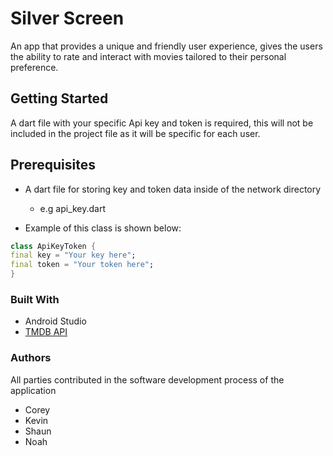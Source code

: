 # Silver Screen

An app that provides a unique and friendly user experience, gives the users the ability to
rate and interact with movies tailored to their personal preference.

## Getting Started

A dart file with your specific Api key and token is required, this will not be included
in the project file as it will be specific for each user.


## Prerequisites

- A dart file for storing key and token data inside of the network directory
   - e.g api_key.dart

- Example of this class is shown below:

```Dart
class ApiKeyToken {
final key = "Your key here";
final token = "Your token here";
}
```

### Built With

- Android Studio
- [TMDB API](https://www.themoviedb.org/about/)


### Authors
All parties contributed in the software development process of the application
- Corey
- Kevin
- Shaun
- Noah








